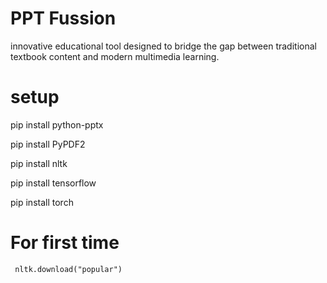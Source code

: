 # PPT Fussion
innovative educational tool designed to bridge the gap between traditional textbook content and modern multimedia learning.

# setup
pip install python-pptx

pip install PyPDF2

pip install nltk

pip install tensorflow

pip install torch

# For first time 
<pre><code> nltk.download("popular")

